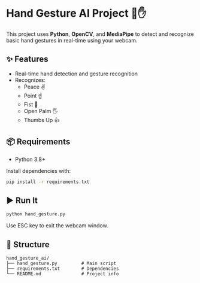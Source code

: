 # Hand Gesture AI Project 🤖✋

This project uses **Python**, **OpenCV**, and **MediaPipe** to detect and recognize basic hand gestures in real-time using your webcam.

## ✨ Features
- Real-time hand detection and gesture recognition
- Recognizes:
  - Peace ✌️
  - Point ☝️
  - Fist 👊
  - Open Palm 🖐️
  - Thumbs Up 👍

## 📦 Requirements
- Python 3.8+

Install dependencies with:
```bash
pip install -r requirements.txt
```

## ▶️ Run It
```bash
python hand_gesture.py
```

Use ESC key to exit the webcam window.

## 📁 Structure
```
hand_gesture_ai/
├── hand_gesture.py         # Main script
├── requirements.txt        # Dependencies
└── README.md               # Project info
```